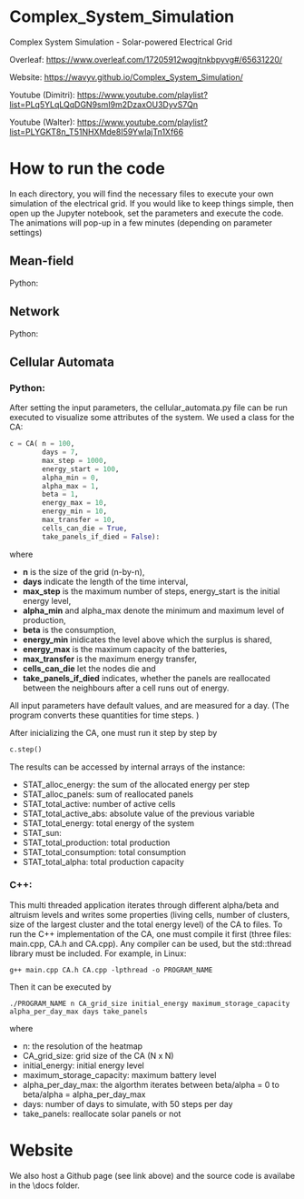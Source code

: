 # Complex_System_Simulation
Complex System Simulation - Solar-powered Electrical Grid

Overleaf: https://www.overleaf.com/17205912wqgjtnkbpyvg#/65631220/

Website: https://wavyv.github.io/Complex_System_Simulation/

Youtube (Dimitri): https://www.youtube.com/playlist?list=PLq5YLqLQqDGN9smI9m2DzaxOU3DyvS7Qn

Youtube (Walter): https://www.youtube.com/playlist?list=PLYGKT8n_T51NHXMde8I59YwIajTn1Xf66

# How to run the code

In each directory, you will find the necessary files to execute your own simulation of the electrical grid. If you would like to keep things simple, then open up the Jupyter notebook, set the parameters and execute the code. The animations will pop-up in a few minutes (depending on parameter settings)

## Mean-field

Python:

## Network

Python:




## Cellular Automata

### Python:

After setting the input parameters, the cellular_automata.py file can be run executed to visualize some attributes of the system. We used a class for the CA:

```python
c = CA( n = 100,
        days = 7,
        max_step = 1000,
        energy_start = 100,
        alpha_min = 0,
        alpha_max = 1,
        beta = 1,
        energy_max = 10,
        energy_min = 10,
        max_transfer = 10,
        cells_can_die = True,
        take_panels_if_died = False):
```
where
- **n** is the size of the grid (n-by-n),
- **days** indicate the length of the time interval,
- **max_step** is the maximum number of steps, energy_start is the initial energy level,
- **alpha_min** and alpha_max denote the minimum and maximum level of production,
- **beta** is the consumption,
- **energy_min** inidicates the level above which the surplus is shared,
- **energy_max** is the maximum capacity of the batteries,
- **max_transfer** is the maximum energy transfer,
- **cells_can_die** let the nodes die and
- **take_panels_if_died** indicates, whether the panels are reallocated between the neighbours after a cell runs out of energy.

All input parameters have default values, and are measured for a day. (The program converts these quantities for time steps. )

After inicializing the CA, one must run it step by step by

```python
c.step()
```

The results can be accessed by internal arrays of the instance:

- STAT_alloc_energy: the sum of the allocated energy per step
- STAT_alloc_panels: sum of reallocated panels
- STAT_total_active: number of active cells
- STAT_total_active_abs: absolute value of the previous variable
- STAT_total_energy: total energy of the system
- STAT_sun:
- STAT_total_production: total production
- STAT_total_consumption: total consumption
- STAT_total_alpha: total production capacity

### C++:

This multi threaded application iterates through different alpha/beta and altruism levels and writes some properties (living cells, number of clusters, size of the largest cluster and the total energy level) of the CA to files.
To run the C++ implementation of the CA, one must compile it first (three files: main.cpp, CA.h and CA.cpp). Any compiler can be used, but the std::thread library must be included. For example, in Linux:

```
g++ main.cpp CA.h CA.cpp -lpthread -o PROGRAM_NAME
```

Then it can be executed by

```
./PROGRAM_NAME n CA_grid_size initial_energy maximum_storage_capacity alpha_per_day_max days take_panels
```

where

- n: the resolution of the heatmap
- CA_grid_size: grid size of the CA (N x N)
- initial_energy: initial energy level
- maximum_storage_capacity: maximum battery level
- alpha_per_day_max: the algorthm iterates between beta/alpha = 0 to beta/alpha = alpha_per_day_max
- days: number of days to simulate, with 50 steps per day
- take_panels: reallocate solar panels or not

# Website

We also host a Github page (see link above) and the source code is availabe in the \docs folder.
